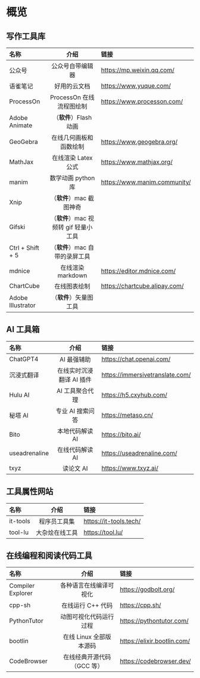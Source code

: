# 概览

## 写作工具库

| 名称 | 介绍 | 链接 |
| :-- | :---: | :-- |
| 公众号 | 公众号自带编辑器 | <https://mp.weixin.qq.com/> |
| 语雀笔记 | 好用的云文档 | <https://www.yuque.com/> |
| ProcessOn | ProcessOn	在线流程图绘制 | <https://www.processon.com/> |
| Adobe Animate | （**软件**）Flash 动画 | |
| GeoGebra | 在线几何画板和函数绘制 | <https://www.geogebra.org/> |
| MathJax | 在线渲染 Latex 公式 | <https://www.mathjax.org/> |
| manim | 数学动画 python 库 | <https://www.manim.community/> |
| Xnip | （**软件**）mac 截图神奇 | |
| Gifski | （**软件**）mac 视频转 gif 轻量小工具 | |
| Ctrl + Shift + 5 | （**软件**）mac 自带的录屏工具 | |
| mdnice | 在线渲染 markdown | <https://editor.mdnice.com/> |
| ChartCube | 在线图表绘制 | <https://chartcube.alipay.com/> |
| Adobe Illustrator | （**软件**）矢量图工具 |  |

## AI 工具箱

| 名称 | 介绍 | 链接 |
| :-- | :---: | :-- |
| ChatGPT4 | AI 最强辅助 | <https://chat.openai.com/> |
| 沉浸式翻译 | 在线实时沉浸翻译 AI 插件 | https://immersivetranslate.com/ |
| Hulu AI | AI 工具聚合代理 | https://h5.cxyhub.com/ |
| 秘塔 AI | 专业 AI 搜索问答 | https://metaso.cn/ |
| Bito | 本地代码解读 AI | https://bito.ai/ |
| useadrenaline | 在线代码解读 AI | https://useadrenaline.com/ |
| txyz | 读论文 AI | https://www.txyz.ai/ |

## 工具属性网站

| 名称 | 介绍 | 链接 |
| :-- | :---: | :-- |
| it-tools | 程序员工具集 | https://it-tools.tech/ |
| tool-lu | 大杂烩在线工具 | https://tool.lu/ |

## 在线编程和阅读代码工具

| 名称 | 介绍 | 链接 |
| :-- | :---: | :-- |
| Compiler Explorer | 各种语言在线编译可视化 | https://godbolt.org/ |
| cpp-sh | 在线运行 C++ 代码 | https://cpp.sh/ |
| PythonTutor | 动图可视化代码运行过程 | https://pythontutor.com/ |
| bootlin | 在线 Linux 全部版本源码 | https://elixir.bootlin.com/ |
| CodeBrowser | 在线经典开源代码（GCC 等） | https://codebrowser.dev/ |